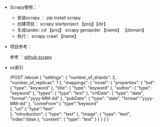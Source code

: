 * Scrapy使用：
`
    + 安装scrapy ：
        pip install scrapy
    + 创建项目：
        scrapy startproject 【proj】【dir】
    + 生成spider:
        cd 【proj】
        scrapy genspider 【name】 【domain】
    + 执行：
        scrapy crawl 【name】

        
* 项目参考： 
   
    参考 ：[github scrapy](https://github.com/GuanLdong/QidianScrapy)

* es索引

    /POST /ebook
  {
      "settings": {
        "number_of_shards": 2,
        "number_of_replicas": 1
      },
      "mappings": {
        "novel": {
          "properties": {
            "bid": {
              "type": "keyword"
            },
            "title": {
              "type": "keyword"
            },
            "author": {
              "type": "keyword"
            },
            "types": {
              "type": "text"
            },
            "crtDate": {
              "type": "date",
              "format":"yyyy-MM-dd"
            },
            "pubDate": {
              "type": "date",
              "format":"yyyy-MM-dd"
            },
            "comeFrom":{
              "type":"keyword"	
            },
            "url":{
                "type":"text"	
            },
            "introduction": {
              "type": "text"
            },
            "image": {
              "type": "text",
              "index":false
            },
            "content": {
              "type": "text"
            }
          }
        }
      }
  }